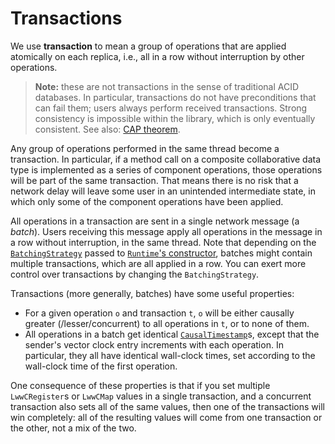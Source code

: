 # Transactions

We use **transaction** to mean a group of operations that are applied atomically on each replica, i.e., all in a row without interruption by other operations.

> **Note:** these are not transactions in the sense of traditional ACID databases. In particular, transactions do not have preconditions that can fail them; users always perform received transactions. Strong consistency is impossible within the library, which is only eventually consistent. See also: [CAP theorem](https://en.wikipedia.org/wiki/CAP_theorem).

Any group of operations performed in the same thread become a transaction. In particular, if a method call on a composite collaborative data type is implemented as a series of component operations, those operations will be part of the same transaction. That means there is no risk that a network delay will leave some user in an unintended intermediate state, in which only some of the component operations have been applied.

All operations in a transaction are sent in a single network message (a _batch_). Users receiving this message apply all operations in the message in a row without interruption, in the same thread. Note that depending on the [`BatchingStrategy`](./typedoc/interfaces/BatchingStrategy.html) passed to [`Runtime`'s constructor](./typedoc/classes/Runtime.html#constructor), batches might contain multiple transactions, which are all applied in a row. You can exert more control over transactions by changing the `BatchingStrategy`.

Transactions (more generally, batches) have some useful properties:

- For a given operation `o` and transaction `t`, `o` will be either causally greater (/lesser/concurrent) to all operations in `t`, or to none of them.
- All operations in a batch get identical [`CausalTimestamp`](./typedoc/interfaces/CausalTimestamp.html)s, except that the sender's vector clock entry increments with each operation. In particular, they all have identical wall-clock times, set according to the wall-clock time of the first operation.

One consequence of these properties is that if you set multiple `LwwCRegister`s or `LwwCMap` values in a single transaction, and a concurrent transaction also sets all of the same values, then one of the transactions will win completely: all of the resulting values will come from one transaction or the other, not a mix of the two.
